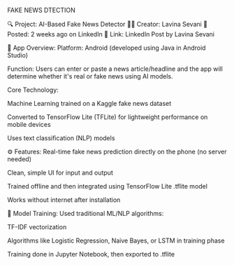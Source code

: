 FAKE NEWS DTECTION

🔍 Project: AI-Based Fake News Detector
👩‍💻 Creator: Lavina Sevani
📆 Posted: 2 weeks ago on LinkedIn
🔗 Link: LinkedIn Post by Lavina Sevani

📱 App Overview:
Platform: Android (developed using Java in Android Studio)

Function: Users can enter or paste a news article/headline and the app will determine whether it's real or fake news using AI models.

Core Technology:

Machine Learning trained on a Kaggle fake news dataset

Converted to TensorFlow Lite (TFLite) for lightweight performance on mobile devices

Uses text classification (NLP) models

⚙️ Features:
Real-time fake news prediction directly on the phone (no server needed)

Clean, simple UI for input and output

Trained offline and then integrated using TensorFlow Lite .tflite model

Works without internet after installation

🧠 Model Training:
Used traditional ML/NLP algorithms:

TF-IDF vectorization

Algorithms like Logistic Regression, Naive Bayes, or LSTM in training phase

Training done in Jupyter Notebook, then exported to .tflite

